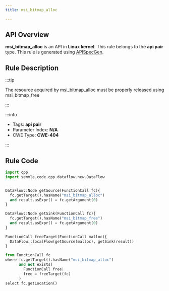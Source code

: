 ```yaml
---
title: msi_bitmap_alloc

---
```



## API Overview
**msi_bitmap_alloc** is an API in **Linux kernel**. This rule belongs to the **api pair** type. This rule is generated using [APISpecGen](../../tools/APISpecGen).
## Rule Description

:::tip

The resource acquired by msi_bitmap_alloc must be properly released using msi_bitmap_free

:::

:::info

- Tags: **api pair**
- Parameter Index: **N/A**
- CWE Type: **CWE-404**

:::

## Rule Code
```python
import cpp
import semmle.code.cpp.dataflow.new.DataFlow


DataFlow::Node getSource(FunctionCall fc){
  fc.getTarget().hasName("msi_bitmap_alloc")
  and result.asExpr() = fc.getArgument(0)
}

DataFlow::Node getSink(FunctionCall fc){
  fc.getTarget().hasName("msi_bitmap_free")
  and result.asExpr() = fc.getArgument(0)
}

FunctionCall freeTarget(FunctionCall malloc){
  DataFlow::localFlow(getSource(malloc), getSink(result))
}

from FunctionCall fc
where fc.getTarget().hasName("msi_bitmap_alloc")
      and not exists(
        FunctionCall free| 
        free = freeTarget(fc)
      )
select fc.getLocation()

    
```